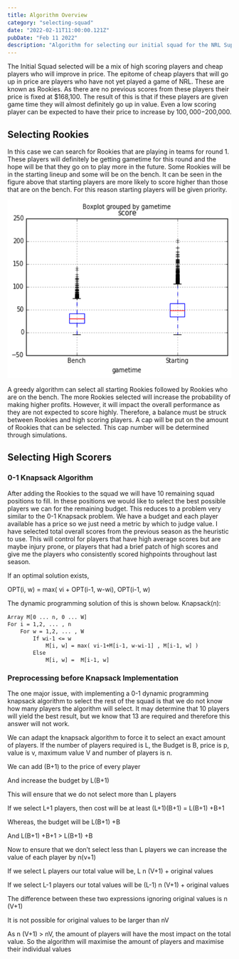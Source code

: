 ```yaml
---
title: Algorithm Overview
category: "selecting-squad"
date: "2022-02-11T11:00:00.121Z"
pubDate: "Feb 11 2022"
description: "Algorithm for selecting our initial squad for the NRL SuperCoach AI"
---
```


The Initial Squad selected will be a mix of high scoring players and cheap players who will improve in price. The epitome of cheap players that will go up in price are players who have not yet played a game of NRL. These are known as Rookies. As there are no previous scores from these players their price is fixed at $168,100. The result of this is that if these players are given game time they will almost definitely go up in value. Even a low scoring player can be expected to have their price to increase by $100,000-$200,000.

## Selecting Rookies

In this case we can search for Rookies that are playing in teams for round 1. These players will definitely be getting gametime for this round and the hope will be that they go on to play more in the future.  Some Rookies will be in the starting lineup and some will be on the bench. It can be seen in the figure above that starting players are more likely to score higher than those that are on the bench. For this reason starting players will be given priority.

<img src="https://github.com/jackpink/pink.ai/blob/master/content/nrl-supercoach/selecting-initial-squad-algorithm/Boxplot-grouped-by-gametime.png?raw=true" width="600" height="400">

A greedy algorithm can select all starting Rookies followed by Rookies who are on the bench. The more Rookies selected will increase the probability of making  higher profits. However, it will impact the overall performance as they are not expected to score highly. Therefore, a balance must be struck between Rookies and high scoring players. A cap will be put on the amount of Rookies that can be selected. This cap number will be determined through simulations.

## Selecting High Scorers

### 0-1 Knapsack Algorithm

After adding the Rookies to the squad we will have 10 remaining squad positions to fill. In these positions we would like to select the best possible players we can for the remaining budget. This reduces to a problem very similar to the 0-1 Knapsack problem. We have a budget and each player available has a price so we just need a metric by which to judge value. I have selected total overall scores from the previous season as the heuristic to use. This will control for players that have high average scores but are maybe injury prone, or players that had a brief patch of high scores and give me the players who consistently scored highpoints throughout last season. 


If an optimal solution exists,

OPT(i, w) = max( vi + OPT(i-1, w-wi), OPT(i-1, w)

The dynamic programming solution of this is shown below.
Knapsack(n):

    Array M[0 ... n, 0 ... W]
    For i = 1,2, ... , n
        For w = 1,2, ... , W
            If wi-1 <= w
                M[i, w] = max( vi-1+M[i-1, w-wi-1] , M[i-1, w] )
            Else
                M[i, w] =  M[i-1, w] 

### Preprocessing before Knapsack Implementation

The one major issue, with implementing a 0-1 dynamic programming knapsack algorithm to select the rest of the squad is that we do not know how many players the algorithm will select. It may determine that 10 players will yield the best result, but we know that 13 are required and therefore this answer will not work.  

We can adapt the knapsack algorithm to force it to select an exact amount of players. If the number of players required is L, the Budget is B, price is p, value is v, maximum value V and number of players is n.

We can add (B+1) to the price of every player

And increase the budget by L(B+1)

This will ensure that we do not select more than L players

If we select L+1 players, then cost will be at least
 (L+1)(B+1) = L(B+1) +B+1

Whereas, the budget will be L(B+1) +B

And  L(B+1) +B+1  >  L(B+1) +B 

Now to ensure that we don’t select less than L players we can increase the value of each player by n(v+1)

If we select L players our total value will be, L n (V+1) + original values

If we select L-1 players our total values will be (L-1) n (V+1) + original values

The difference between these two expressions ignoring original values is n (V+1)

It is not possible for original values to be larger than nV

As n (V+1)   >  nV, the amount of players will have the most impact on the total value. So the algorithm will maximise the amount of players and maximise their individual values
